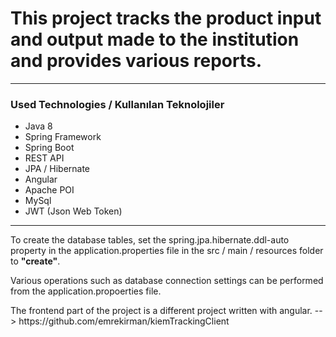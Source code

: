 # This project tracks the product input and output made to the institution and provides various reports.
<hr/>
<h3>Used Technologies / Kullanılan Teknolojiler</h3>
<ul>
  <li>Java 8</li>
  <li>Spring Framework</li>
  <li>Spring Boot</li>
  <li>REST API</li>
  <li>JPA / Hibernate</li>
  <li>Angular</li>
  <li>Apache POI</li>
  <li>MySql</li>
  <li>JWT (Json Web Token)</li>
</ul>
<hr/>
<p>
  To create the database tables, set the spring.jpa.hibernate.ddl-auto property in the application.properties file in the src / main / resources folder to <b>"create"</b>.
</p>
<p>
  Various operations such as database connection settings can be performed from the application.propoerties file.
</p>
<p>
  The frontend part of the project is a different project written with angular. --> https://github.com/emrekirman/kiemTrackingClient
</p>
